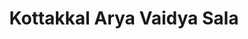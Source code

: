 ---
title: "Kottakkal Arya Vaidya Sala"
url: /kannur/kottakkal-arya-vaidya-sala/
shop: Sanitätshaus
---